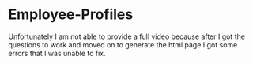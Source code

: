 # Employee-Profiles
Unfortunately I am not able to provide a full video because after I got the questions to work and moved on to generate the html page I got some errors that I was unable to fix. 
